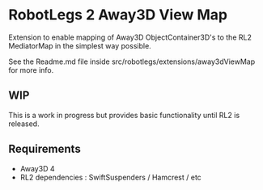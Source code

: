 # RobotLegs 2 Away3D View Map

Extension to enable mapping of Away3D ObjectContainer3D's to
the RL2 MediatorMap in the simplest way possible.

See the Readme.md file inside src/robotlegs/extensions/away3dViewMap for more info.

## WIP

This is a work in progress but provides basic functionality until RL2 is released.

## Requirements

+ Away3D 4
+ RL2 dependencies : SwiftSuspenders / Hamcrest / etc

